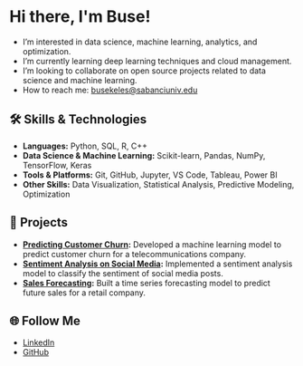 # Hi there, I'm Buse!

- I’m interested in data science, machine learning, analytics, and optimization.
- I’m currently learning deep learning techniques and cloud management.
- I’m looking to collaborate on open source projects related to data science and machine learning.
- How to reach me: busekeles@sabanciuniv.edu

## 🛠️ Skills & Technologies

- **Languages:** Python, SQL, R, C++
- **Data Science & Machine Learning:** Scikit-learn, Pandas, NumPy, TensorFlow, Keras
- **Tools & Platforms:** Git, GitHub, Jupyter, VS Code, Tableau, Power BI
- **Other Skills:** Data Visualization, Statistical Analysis, Predictive Modeling, Optimization

## 🚀 Projects

- **[Predicting Customer Churn](https://github.com/BuseDataInsights/customer-churn):** Developed a machine learning model to predict customer churn for a telecommunications company.
- **[Sentiment Analysis on Social Media](https://github.com/BuseDataInsights/sentiment-analysis):** Implemented a sentiment analysis model to classify the sentiment of social media posts.
- **[Sales Forecasting](https://github.com/BuseDataInsights/sales-forecasting):** Built a time series forecasting model to predict future sales for a retail company.

## 🌐 Follow Me

- [LinkedIn](https://www.linkedin.com/in/busekeles)
- [GitHub](https://github.com/BuseDataInsights)



<!---
BuseDataInsights/BuseDataInsights is a ✨ special ✨ repository because its `README.md` (this file) appears on your GitHub profile.
You can click the Preview link to take a look at your changes.
--->
